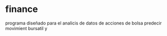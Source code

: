 # finance
programa diseñado para el analicis  de  datos de acciones  de  bolsa predecir  movimient  bursatil y 
